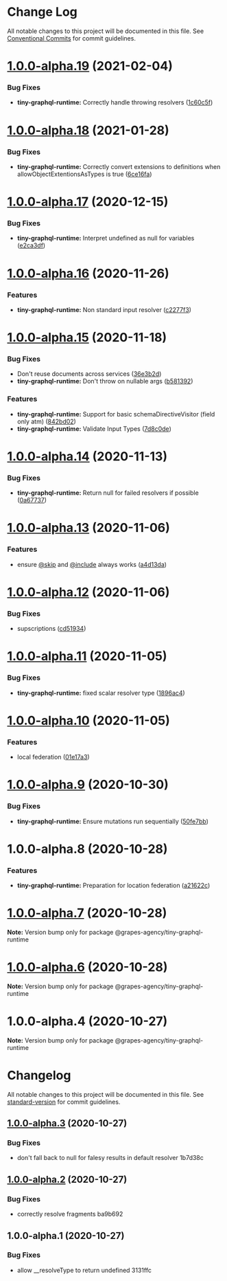# Change Log

All notable changes to this project will be documented in this file.
See [Conventional Commits](https://conventionalcommits.org) for commit guidelines.

# [1.0.0-alpha.19](https://github.com/grapes-agency/graphql/compare/@grapes-agency/tiny-graphql-runtime@1.0.0-alpha.18...@grapes-agency/tiny-graphql-runtime@1.0.0-alpha.19) (2021-02-04)


### Bug Fixes

* **tiny-graphql-runtime:** Correctly handle throwing resolvers ([1c60c5f](https://github.com/grapes-agency/graphql/commit/1c60c5fbd31960b096059a4e3e445ba8815b1a3a))





# [1.0.0-alpha.18](https://github.com/grapes-agency/graphql/compare/@grapes-agency/tiny-graphql-runtime@1.0.0-alpha.17...@grapes-agency/tiny-graphql-runtime@1.0.0-alpha.18) (2021-01-28)


### Bug Fixes

* **tiny-graphql-runtime:** Correctly convert extensions to definitions when allowObjectExtentionsAsTypes is true ([6ce16fa](https://github.com/grapes-agency/graphql/commit/6ce16fa30713ab5e3e39c584dfe1da7a44942c59))





# [1.0.0-alpha.17](https://github.com/grapes-agency/graphql/compare/@grapes-agency/tiny-graphql-runtime@1.0.0-alpha.16...@grapes-agency/tiny-graphql-runtime@1.0.0-alpha.17) (2020-12-15)


### Bug Fixes

* **tiny-graphql-runtime:** Interpret undefined as null for variables ([e2ca3df](https://github.com/grapes-agency/graphql/commit/e2ca3dfa7b6103251e5bf3eb64dc43523e3570b5))





# [1.0.0-alpha.16](https://github.com/grapes-agency/graphql/compare/@grapes-agency/tiny-graphql-runtime@1.0.0-alpha.15...@grapes-agency/tiny-graphql-runtime@1.0.0-alpha.16) (2020-11-26)


### Features

* **tiny-graphql-runtime:** Non standard input resolver ([c2277f3](https://github.com/grapes-agency/graphql/commit/c2277f33227300b63e6bfcef2527a1dbea0c7025))





# [1.0.0-alpha.15](https://github.com/grapes-agency/graphql/compare/@grapes-agency/tiny-graphql-runtime@1.0.0-alpha.14...@grapes-agency/tiny-graphql-runtime@1.0.0-alpha.15) (2020-11-18)


### Bug Fixes

* Don't reuse documents across services ([36e3b2d](https://github.com/grapes-agency/graphql/commit/36e3b2d4e98a6fdb5da2d912e4e3d6d119f9e6c9))
* **tiny-graphql-runtime:** Don't throw on nullable args ([b581392](https://github.com/grapes-agency/graphql/commit/b58139257aa11bb9b7a94728ddcb108ba41ddc2a))


### Features

* **tiny-graphql-runtime:** Support for basic schemaDirectiveVisitor (field only atm) ([842bd02](https://github.com/grapes-agency/graphql/commit/842bd02d2a9d3db9443530f95ee73b09ac36fb29))
* **tiny-graphql-runtime:** Validate Input Types ([7d8c0de](https://github.com/grapes-agency/graphql/commit/7d8c0de6af9628bfa10e1acf98c74ae595c76ecf))





# [1.0.0-alpha.14](https://github.com/grapes-agency/graphql/compare/@grapes-agency/tiny-graphql-runtime@1.0.0-alpha.13...@grapes-agency/tiny-graphql-runtime@1.0.0-alpha.14) (2020-11-13)


### Bug Fixes

* **tiny-graphql-runtime:** Return null for failed resolvers if possible ([0a67737](https://github.com/grapes-agency/graphql/commit/0a677370e2ac8609a24ad21bdc3b5c6113ce0019))





# [1.0.0-alpha.13](https://github.com/grapes-agency/graphql/compare/@grapes-agency/tiny-graphql-runtime@1.0.0-alpha.12...@grapes-agency/tiny-graphql-runtime@1.0.0-alpha.13) (2020-11-06)


### Features

* ensure [@skip](https://github.com/skip) and [@include](https://github.com/include) always works ([a4d13da](https://github.com/grapes-agency/graphql/commit/a4d13da3d80995acb610e06f0b9552f8fe863581))





# [1.0.0-alpha.12](https://github.com/grapes-agency/graphql/compare/@grapes-agency/tiny-graphql-runtime@1.0.0-alpha.11...@grapes-agency/tiny-graphql-runtime@1.0.0-alpha.12) (2020-11-06)


### Bug Fixes

* supscriptions ([cd51934](https://github.com/grapes-agency/graphql/commit/cd51934393e7ee44699652cc8b5e694c86536083))





# [1.0.0-alpha.11](https://github.com/grapes-agency/graphql/compare/@grapes-agency/tiny-graphql-runtime@1.0.0-alpha.10...@grapes-agency/tiny-graphql-runtime@1.0.0-alpha.11) (2020-11-05)


### Bug Fixes

* **tiny-graphql-runtime:** fixed scalar resolver type ([1896ac4](https://github.com/grapes-agency/graphql/commit/1896ac4011432aa269a07ed6988f9c5459dbabdd))





# [1.0.0-alpha.10](https://github.com/grapes-agency/graphql/compare/@grapes-agency/tiny-graphql-runtime@1.0.0-alpha.9...@grapes-agency/tiny-graphql-runtime@1.0.0-alpha.10) (2020-11-05)


### Features

* local federation ([01e17a3](https://github.com/grapes-agency/graphql/commit/01e17a3d5d64910592e87444a72f029bc8c6d8d5))





# [1.0.0-alpha.9](https://github.com/grapes-agency/graphql/compare/@grapes-agency/tiny-graphql-runtime@1.0.0-alpha.8...@grapes-agency/tiny-graphql-runtime@1.0.0-alpha.9) (2020-10-30)


### Bug Fixes

* **tiny-graphql-runtime:** Ensure mutations run sequentially ([50fe7bb](https://github.com/grapes-agency/graphql/commit/50fe7bb780afdb92feac13c27e8644dc7890a72c))





# 1.0.0-alpha.8 (2020-10-28)


### Features

* **tiny-graphql-runtime:** Preparation for location federation ([a21622c](https://github.com/grapes-agency/graphql/commit/a21622c719d14b633d3f0e859c1fe94743ea1712))





# [1.0.0-alpha.7](https://github.com/grapes-agency/graphql/compare/@grapes-agency/tiny-graphql-runtime@1.0.0-alpha.6...@grapes-agency/tiny-graphql-runtime@1.0.0-alpha.7) (2020-10-28)

**Note:** Version bump only for package @grapes-agency/tiny-graphql-runtime





# [1.0.0-alpha.6](https://github.com/grapes-agency/graphql/compare/@grapes-agency/tiny-graphql-runtime@1.0.0-alpha.5...@grapes-agency/tiny-graphql-runtime@1.0.0-alpha.6) (2020-10-28)

**Note:** Version bump only for package @grapes-agency/tiny-graphql-runtime





# 1.0.0-alpha.4 (2020-10-27)

**Note:** Version bump only for package @grapes-agency/tiny-graphql-runtime





# Changelog

All notable changes to this project will be documented in this file. See [standard-version](https://github.com/conventional-changelog/standard-version) for commit guidelines.

## [1.0.0-alpha.3](///compare/v1.0.0-alpha.2...v1.0.0-alpha.3) (2020-10-27)


### Bug Fixes

* don't fall back to null for falesy results in default resolver 1b7d38c

## [1.0.0-alpha.2](///compare/v1.0.0-alpha.1...v1.0.0-alpha.2) (2020-10-27)


### Bug Fixes

* correctly resolve fragments ba9b692

## 1.0.0-alpha.1 (2020-10-27)


### Bug Fixes

* allow __resolveType to return undefined 3131ffc
